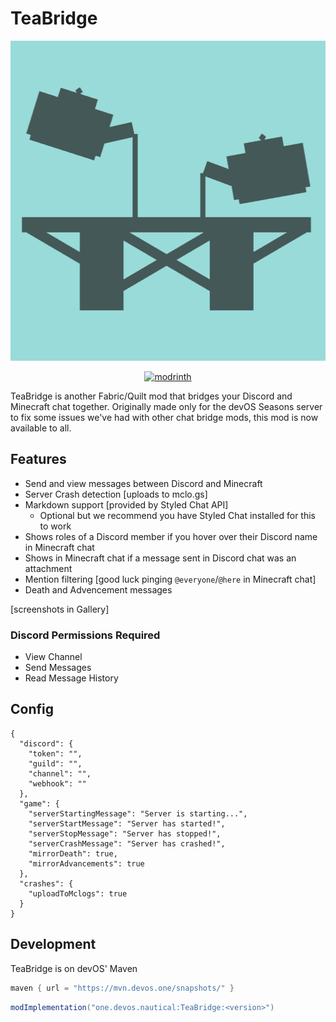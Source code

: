 # TeaBridge

<p align="center">
  <img title="modicon" height="512" src="src/main/resources/assets/teabridge/icon.png">
</p>

<p align="center">
  <a href="https://modrinth.com/mod/teabridge" target="_blank">
    <picture>
      <source media="(prefers-color-scheme: dark)" srcset="https://github.com/modrinth/art/blob/main/Branding/Badge/badge-dark__184x72.png?raw=true">
      <img title="modrinth" height="50" src="https://github.com/modrinth/art/blob/main/Branding/Badge/badge-light__184x72.png?raw=true">
    </picture>
  </a>
</p>

TeaBridge is another Fabric/Quilt mod that bridges your Discord and Minecraft chat together. Originally made only for the devOS Seasons server to fix some issues we've had with other chat bridge mods, this mod is now available to all.

## Features

- Send and view messages between Discord and Minecraft
- Server Crash detection [uploads to mclo.gs]
- Markdown support [provided by Styled Chat API]
    - Optional but we recommend you have Styled Chat installed for this to work
- Shows roles of a Discord member if you hover over their Discord name in Minecraft chat
- Shows in Minecraft chat if a message sent in Discord chat was an attachment
- Mention filtering [good luck pinging `@everyone`/`@here` in Minecraft chat]
- Death and Advencement messages

[screenshots in Gallery]

### Discord Permissions Required
- View Channel
- Send Messages
- Read Message History

## Config

```json5
{
  "discord": {
    "token": "",
    "guild": "",
    "channel": "",
    "webhook": ""
  },
  "game": {
    "serverStartingMessage": "Server is starting...",
    "serverStartMessage": "Server has started!",
    "serverStopMessage": "Server has stopped!",
    "serverCrashMessage": "Server has crashed!",
    "mirrorDeath": true,
    "mirrorAdvancements": true
  },
  "crashes": {
    "uploadToMclogs": true
  }
}
```

## Development
TeaBridge is on devOS' Maven

```groovy
maven { url = "https://mvn.devos.one/snapshots/" }
```

```groovy
modImplementation("one.devos.nautical:TeaBridge:<version>")
```